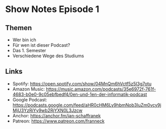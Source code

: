 # Show Notes Episode 1

## Themen

- Wer bin ich
- Für wen ist dieser Podcast?
- Das 1. Semester
- Verschiedene Wege des Studiums

## Links

- Spotify: <https://open.spotify.com/show/04MnQm6hVctf5z5I3g7otu>
- Amazon Music: <https://music.amazon.com/podcasts/35e6972f-761f-4683-b0e0-9c05ebfbedf4/0en-und-1en-der-informatik-podcast>
- Google Podcast: <https://podcasts.google.com/feed/aHR0cHM6Ly9hbmNob3IuZm0vcy9jMjU3YzRiYy9wb2RjYXN0L3Jzcw>
- Anchor: <https://anchor.fm/jan-schaffranek>
- Patreon: <https://www.patreon.com/franneck>
